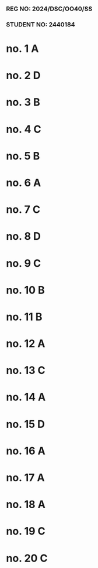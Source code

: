 ###  REG NO: 2024/DSC/OO40/SS
###  STUDENT NO:  2440184 

# no. 1  A
# no. 2  D
# no. 3  B
# no. 4  C
# no. 5  B
# no. 6  A
# no. 7  C
# no. 8  D
# no. 9  C
# no. 10  B
# no. 11  B
# no. 12  A
# no. 13  C
# no. 14  A
# no. 15  D
# no. 16  A
# no. 17  A
# no. 18  A
# no. 19  C
# no. 20  C
